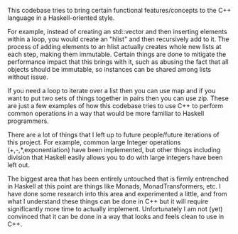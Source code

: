 This codebase tries to bring certain functional features/concepts to the C++ language in a Haskell-oriented style.

For example, instead of creating an std::vector and then inserting elements within a loop, you would create an "hlist"
and then recursively add to it. The process of adding elements to an hlist actually creates whole new lists at each step,
making them immutable. Certain things are done to mitigate the performance impact that this brings with it, such as abusing
the fact that all objects should be immutable, so instances can be shared among lists without issue.

If you need a loop to iterate over a list then you can use map and if you want to put two sets of things together in pairs 
then you can use zip. These are just a few examples of how this codebase tries to use C++ to perform common operations in a 
way that would be more familiar to Haskell programmers.

There are a lot of things that I left up to future people/future iterations of this project. For example, common large
Integer operations (+,-,*,exponentiation) have been implemented, but other things including division that Haskell easily
allows you to do with large integers have been left out.

The biggest area that has been entirely untouched that is firmly entrenched in Haskell at this point are things like
Monads, MonadTransformers, etc. I have done some research into this area and experimented a little, and from what I understand
these things can be done in C++ but it will require significantly more time to actually implement. Unfortunately I am not
(yet) convinced that it can be done in a way that looks and feels clean to use in C++.
